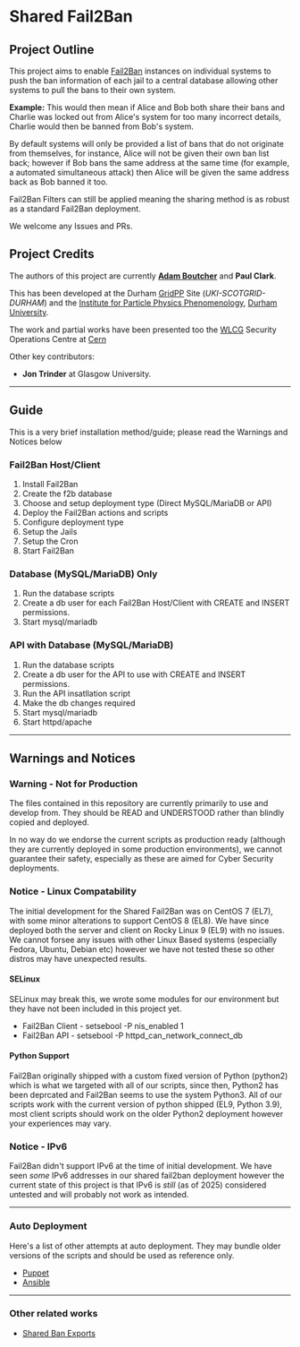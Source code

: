# Shared Fail2Ban

## Project Outline

This project aims to enable [Fail2Ban](https://www.fail2ban.org/) instances on individual systems to push the ban information of each jail to a central database allowing other systems to pull the bans to their own system.

**Example:**
This would then mean if Alice and Bob both share their bans and Charlie was locked out from Alice's system for too many incorrect details, Charlie would then be banned from Bob's system.

By default systems will only be provided a list of bans that do not originate from themselves, for instance, Alice will not be given their own ban list back; however if Bob bans the same address at the same time (for example, a automated simultaneous attack) then Alice will be given the same address back as Bob banned it too.

Fail2Ban Filters can still be applied meaning the sharing method is as robust as a standard Fail2Ban deployment.

We welcome any Issues and PRs.

## Project Credits

The authors of this project are currently **[Adam Boutcher](https://www.aboutcher.co.uk)** and **Paul Clark**.

This has been developed at the Durham [GridPP](https://gridpp.ac.uk) Site (*UKI-SCOTGRID-DURHAM*) and the [Institute for Particle Physics Phenomenology](https://www.ippp.dur.ac.uk), [Durham University](https://dur.ac.uk).

The work and partial works have been presented too the [WLCG](https://wlcg.web.cern.ch/) Security Operations Centre at [Cern](https://home.cern/)

Other key contributors:
 - **Jon Trinder** at Glasgow University.


----

## Guide

This is a very brief installation method/guide; please read the Warnings and Notices below

### Fail2Ban Host/Client

1. Install Fail2Ban
2. Create the f2b database
3. Choose and setup deployment type (Direct MySQL/MariaDB or API)
4. Deploy the Fail2Ban actions and scripts
5. Configure deployment type
6. Setup the Jails
7. Setup the Cron
8. Start Fail2Ban

### Database (MySQL/MariaDB) Only

1. Run the database scripts
2. Create a db user for each Fail2Ban Host/Client with CREATE and INSERT permissions.
3. Start mysql/mariadb

### API with Database (MySQL/MariaDB)
1. Run the database scripts
2. Create a db user for the API to use with CREATE and INSERT permissions.
3. Run the API insatllation script
4. Make the db changes required
5. Start mysql/mariadb
6. Start httpd/apache


----

## Warnings and Notices

### Warning - Not for Production
The files contained in this repository are currently primarily to use and develop from. They should be READ and UNDERSTOOD rather than blindly copied and deployed.

In no way do we endorse the current scripts as production ready (although they are currently deployed in some production environments), we cannot guarantee their safety, especially as these are aimed for Cyber Security deployments.

### Notice - Linux Compatability
The initial development for the Shared Fail2Ban was on CentOS 7 (EL7), with some minor alterations to support CentOS 8 (EL8).
We have since deployed both the server and client on Rocky Linux 9 (EL9) with no issues.
We cannot forsee any issues with other Linux Based systems (especially Fedora, Ubuntu, Debian etc) however we have not tested these so other distros may have unexpected results.

#### SELinux
SELinux may break this, we wrote some modules for our environment but they have not been included in this project yet.
- Fail2Ban Client - setsebool -P nis_enabled 1
- Fail2Ban API - setsebool -P httpd_can_network_connect_db

#### Python Support
Fail2Ban originally shipped with a custom fixed version of Python (python2) which is what we targeted with all of our scripts, since then, Python2 has been deprcated and Fail2Ban seems to use the system Python3. All of our scripts work with the current version of python shipped (EL9, Python 3.9), most client scripts should work on the older Python2 deployment however your experiences may vary.

### Notice - IPv6
Fail2Ban didn't support IPv6 at the time of initial development. We have seen *some* IPv6 addresses in our shared fail2ban deployment however the current state of this project is that IPv6 is *still* (as of 2025) considered untested and will probably not work as intended.

----

### Auto Deployment

Here's a list of other attempts at auto deployment. They may bundle older versions of the scripts and should be used as reference only.
- [Puppet](https://github.com/adamboutcher/Shared-Fail2Ban-Puppet)
- [Ansible](https://github.com/ninelocks/ansible-shared-fail2ban)

----
### Other related works
- [Shared Ban Exports](https://github.com/adamboutcher/Shared-Fail2Ban-Exports)
